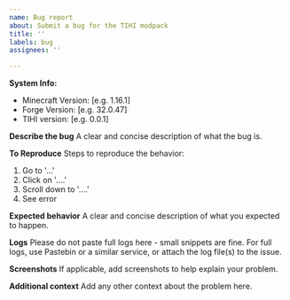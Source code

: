 ```yaml
---
name: Bug report
about: Submit a bug for the TIHI modpack
title: ''
labels: bug
assignees: ''

---
```


**System Info:**
 - Minecraft Version: [e.g. 1.16.1]
 - Forge Version: [e.g. 32.0.47]
 - TIHI version: [e.g. 0.0.1]

**Describe the bug**
A clear and concise description of what the bug is.

**To Reproduce**
Steps to reproduce the behavior:
1. Go to '...'
2. Click on '....'
3. Scroll down to '....'
4. See error

**Expected behavior**
A clear and concise description of what you expected to happen.

**Logs**
Please do not paste full logs here - small snippets are fine. For full logs, use Pastebin or a similar service, or attach the log file(s) to the issue.

**Screenshots**
If applicable, add screenshots to help explain your problem.

**Additional context**
Add any other context about the problem here.
